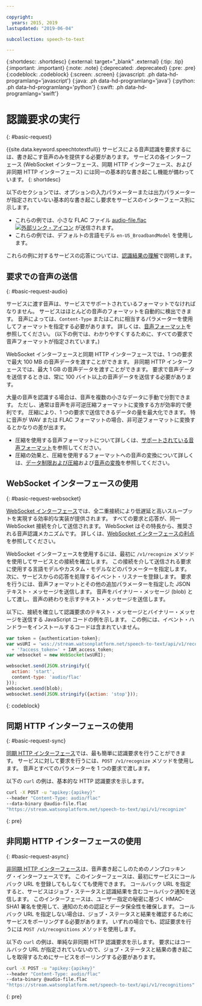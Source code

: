 ```yaml
---

copyright:
  years: 2015, 2019
lastupdated: "2019-06-04"

subcollection: speech-to-text

---
```


{:shortdesc: .shortdesc}
{:external: target="_blank" .external}
{:tip: .tip}
{:important: .important}
{:note: .note}
{:deprecated: .deprecated}
{:pre: .pre}
{:codeblock: .codeblock}
{:screen: .screen}
{:javascript: .ph data-hd-programlang='javascript'}
{:java: .ph data-hd-programlang='java'}
{:python: .ph data-hd-programlang='python'}
{:swift: .ph data-hd-programlang='swift'}

# 認識要求の実行
{: #basic-request}

{{site.data.keyword.speechtotextfull}} サービスによる音声認識を要求するには、書き起こす音声のみを提供する必要があります。 サービスの各インターフェース (WebSocket インターフェース、同期 HTTP インターフェース、および非同期 HTTP インターフェース) には同一の基本的な書き起こし機能が備わっています。
{: shortdesc}

以下のセクションでは、オプションの入力パラメーターまたは出力パラメーターが指定されていない基本的な書き起こし要求をサービスのインターフェース別に示します。

-   これらの例では、小さな FLAC ファイル <a target="_blank" href="https://watson-developer-cloud.github.io/doc-tutorial-downloads/speech-to-text/audio-file.flac" download="audio-file.flac">audio-file.flac <img src="../../icons/launch-glyph.svg" alt="外部リンク・アイコン" title="外部リンク・アイコン"></a> が送信されます。
-   これらの例では、デフォルトの言語モデル `en-US_BroadbandModel` を使用します。

これらの例に対するサービスの応答については、[認識結果の理解](/docs/services/speech-to-text?topic=speech-to-text-basic-response)で説明します。

## 要求での音声の送信
{: #basic-request-audio}

サービスに渡す音声は、サービスでサポートされているフォーマットでなければなりません。 サービスはほとんどの音声のフォーマットを自動的に検出できます。 音声によっては、`Content-Type` またはこれに相当するパラメーターを使用してフォーマットを指定する必要があります。 詳しくは、[音声フォーマット](/docs/services/speech-to-text?topic=speech-to-text-audio-formats)を参照してください。 (以下の例では、わかりやすくするために、すべての要求で音声フォーマットが指定されています。)

WebSocket インターフェースと同期 HTTP インターフェースでは、1 つの要求で最大 100 MB の音声データを渡すことができます。 非同期 HTTP インターフェースでは、最大 1 GB の音声データを渡すことができます。 要求で音声データを送信するときは、常に 100 バイト以上の音声データを送信する必要があります。

大量の音声を認識する場合は、音声を複数の小さなデータに手動で分割できます。 ただし、通常は音声を非可逆圧縮フォーマットに変換する方が効率的で便利です。 圧縮により、1 つの要求で送信できるデータの量を最大化できます。 特に音声が WAV または FLAC フォーマットの場合、非可逆フォーマットに変換するとかなりの差が出ます。

-   圧縮を使用する音声フォーマットについて詳しくは、[サポートされている音声フォーマット](/docs/services/speech-to-text?topic=speech-to-text-audio-formats#formats)を参照してください。
-   圧縮の効果と、圧縮を使用するフォーマットへの音声の変換について詳しくは、[データ制限および圧縮](/docs/services/speech-to-text?topic=speech-to-text-audio-formats#limits)および[音声の変換](/docs/services/speech-to-text?topic=speech-to-text-audio-formats#conversion)を参照してください。

## WebSocket インターフェースの使用
{: #basic-request-websocket}

[WebSocket インターフェース](/docs/services/speech-to-text?topic=speech-to-text-websockets)では、全二重接続により低遅延と高いスループットを実現する効率的な実装が提供されます。 すべての要求と応答が、同一 WebSocket 接続を介して送信されます。 WebSocket はその特長から、推奨される音声認識メカニズムです。 詳しくは、[WebSocket インターフェースの利点](/docs/services/speech-to-text?topic=speech-to-text-developerOverview#advantages)を参照してください。

WebSocket インターフェースを使用するには、最初に `/v1/recognize` メソッドを使用してサービスとの接続を確立します。 この接続を介して送信される要求に使用する言語モデルやカスタム・モデルなどのパラメーターを指定します。 次に、サービスからの応答を処理するイベント・リスナーを登録します。 要求を行うには、音声フォーマットとその他の追加パラメーターを指定した JSON テキスト・メッセージを送信します。 音声をバイナリー・メッセージ (blob) として渡し、音声の終わりを示すテキスト・メッセージを送信します。

以下に、接続を確立して認識要求のテキスト・メッセージとバイナリー・メッセージを送信する JavaScript コードの例を示します。 この例には、イベント・ハンドラーをインストールするコードは含まれていません。

```javascript
var token = {authentication-token};
var wsURI = 'wss://stream.watsonplatform.net/speech-to-text/api/v1/recognize'
  + '?access_token=' + IAM_access_token;
var websocket = new WebSocket(wsURI);

websocket.send(JSON.stringify({
  action: 'start',
  content-type: 'audio/flac'
}));
websocket.send(blob);
websocket.send(JSON.stringify({action: 'stop'}));
```
{: codeblock}

## 同期 HTTP インターフェースの使用
{: #basic-request-sync}

[同期 HTTP インターフェース](/docs/services/speech-to-text?topic=speech-to-text-http)では、最も簡単に認識要求を行うことができます。 サービスに対して要求を行うには、`POST /v1/recognize` メソッドを使用します。 音声とすべてのパラメーターを 1 つの要求で渡します。

以下の `curl` の例は、基本的な HTTP 認識要求を示します。

```bash
curl -X POST -u "apikey:{apikey}"
--header "Content-Type: audio/flac"
--data-binary @audio-file.flac
"https://stream.watsonplatform.net/speech-to-text/api/v1/recognize"
```
{: pre}

## 非同期 HTTP インターフェースの使用
{: #basic-request-async}

[非同期 HTTP インターフェース](/docs/services/speech-to-text?topic=speech-to-text-async)は、音声書き起こしのためのノンブロッキング・インターフェースです。 このインターフェースは、最初にサービスにコールバック URL を登録してもしなくても使用できます。 コールバック URL を指定すると、サービスはジョブ・ステータスと認識結果を含むコールバック通知を送信します。 このインターフェースは、ユーザー指定の秘密に基づく HMAC-SHA1 署名を使用して、通知のための認証とデータ保全性を確保します。 コールバック URL を指定しない場合は、ジョブ・ステータスと結果を確認するためにサービスをポーリングする必要があります。 いずれの場合でも、認証要求を行うには `POST /v1/recognitions` メソッドを使用します。

以下の `curl` の例は、単純な非同期 HTTP 認識要求を示します。 要求にはコールバック URL が指定されていないので、ジョブ・ステータスと結果の書き起こしを取得するためにサービスをポーリングする必要があります。

```bash
curl -X POST -u "apikey:{apikey}"
--header "Content-Type: audio/flac"
--data-binary @audio-file.flac
"https://stream.watsonplatform.net/speech-to-text/api/v1/recognitions"
```
{: pre}
